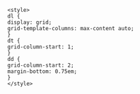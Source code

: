 ```@raw html
<style>
dl {
display: grid;
grid-template-columns: max-content auto;
}
dt {
grid-column-start: 1;
}
dd {
grid-column-start: 2;
margin-bottom: 0.75em;
}
</style>
```
```@bibliography
```
